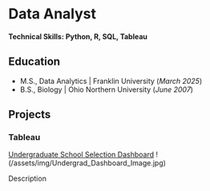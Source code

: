 # Data Analyst

#### Technical Skills: Python, R, SQL, Tableau

## Education
- M.S., Data Analytics | Franklin University (_March 2025_)
- B.S., Biology | Ohio Northern University (_June 2007_)

## Projects
### Tableau
[Undergraduate School Selection Dashboard](https://public.tableau.com/app/profile/justin.cassner/viz/UndergraduateSchoolSelectionTool2014/Dashboard1)
!(/assets/img/Undergrad_Dashboard_Image.jpg)

Description
